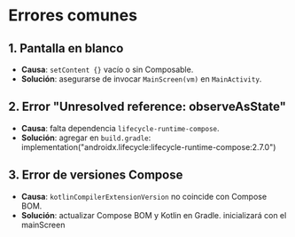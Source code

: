 
# Errores comunes

## 1. Pantalla en blanco
- **Causa**: `setContent {}` vacío o sin Composable.
- **Solución**: asegurarse de invocar `MainScreen(vm)` en `MainActivity`.

## 2. Error "Unresolved reference: observeAsState"
- **Causa**: falta dependencia `lifecycle-runtime-compose`.
- **Solución**: agregar en `build.gradle`:
  implementation("androidx.lifecycle:lifecycle-runtime-compose:2.7.0")

## 3. Error de versiones Compose
- **Causa**: `kotlinCompilerExtensionVersion` no coincide con Compose BOM.
- **Solución**: actualizar Compose BOM y Kotlin en Gradle.
 inicializará con el mainScreen

